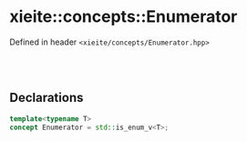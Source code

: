 # xieite::concepts::Enumerator
Defined in header `<xieite/concepts/Enumerator.hpp>`

<br/><br/>

## Declarations
```cpp
template<typename T>
concept Enumerator = std::is_enum_v<T>;
```
